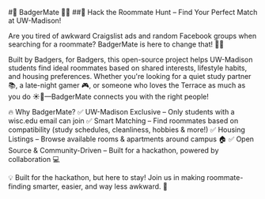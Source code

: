 #🦡 BadgerMate 🏡🎯
##🚀 Hack the Roommate Hunt – Find Your Perfect Match at UW-Madison!

Are you tired of awkward Craigslist ads and random Facebook groups when searching for a roommate? BadgerMate is here to change that! 🏡✨

Built by Badgers, for Badgers, this open-source project helps UW-Madison students find ideal roommates based on shared interests, lifestyle habits, and housing preferences. Whether you're looking for a quiet study partner 📚, a late-night gamer 🎮, or someone who loves the Terrace as much as you do ☀️🦡—BadgerMate connects you with the right people!

🔥 Why BadgerMate?
✅ UW-Madison Exclusive – Only students with a wisc.edu email can join
✅ Smart Matching – Find roommates based on compatibility (study schedules, cleanliness, hobbies & more!)
✅ Housing Listings – Browse available rooms & apartments around campus 🏠
✅ Open Source & Community-Driven – Built for a hackathon, powered by collaboration 💻

💡 Built for the hackathon, but here to stay! Join us in making roommate-finding smarter, easier, and way less awkward. 🎉
